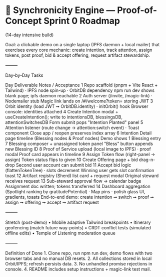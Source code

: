 # 🚀 Synchronicity Engine — Proof-of-Concept Sprint 0 Roadmap

<!-- path: /docs/roadmap_sprint0.md -->

(14-day intensive build)

Goal: a clickable demo on a single laptop (IPFS daemon + local mailer) that exercises every core mechanic: create intention, track attention, assign tokens, post proof, bid & accept offering, request artifact stewardship.

⸻

Day-by-Day Tasks

Day	Deliverable	Notes / Acceptance
1	Repo scaffold (pnpm + Vite React + Tailwind) · IPFS node spin-up · OrbitDB dependency	npm run dev shows blank page; ipfs daemon reachable
2	Auth server (/invite, /magic-link) · Nodemailer stub	Magic link lands on /#/welcome?token= storing JWT
3	Orbit identity (load JWT ➞ OrbitDB.identity) · initOrbit() hook	Browser console: identities attached
4	Create Intention modal + useCreateIntention(); write to intentionsDB, blessingsDB, attentionSwitchesDB	Form submit pops "Intention Planted" panel
5	Attention listener (route change → attention:switch event) · Toast component	Close app / reopen preserves index array
6	Intention Detail page timeline (Blessing nodes & Proof nodes)	Demo shows 1 Blessing entry
7	Blessing composer + unassigned token panel	"Bless" button appends new Blessing ID
8	Proof of Service upload (local image to IPFS) · proof modal	Proof card appears in timeline
9	Assign Token flow (right-panel → assign)	Token status flips to given
10	Create Offering page + bid drag-n-drop	Second user account can submit bid
11	Accept bid logic (flattenTokenTree) · slots decrement	Winning user gets slot confirmation toast
12	Artifact registry (Sherd) list card + request modal	Original steward receives request
13	Sub-steward approval flow → calendar badge	Assignment doc written; tokens transferred
14	Dashboard aggregation (Spotlight ranking by gratitudePotential) · Map pins · polish glass UI, gradients, toasts	End-to-end demo: create intention ➞ switch ➞ proof ➞ assign ➞ offering ➞ accept ➞ artifact request


⸻

Stretch (post-demo)
	•	Mobile adaptive Tailwind breakpoints
	•	Itinerary geofencing (match future way-points)
	•	CRDT conflict tests (simulated offline edits)
	•	Temple of Listening moderation queue

⸻

Definition of Done
	1.	Clone repo, run npm run dev, demo flows with two browser tabs and no manual DB resets.
	2.	All collections stored in local Orbit/IPFS; refresh persists data.
	3.	No unhandled promise rejections in console.
	4.	README includes setup instructions + magic-link test mail.